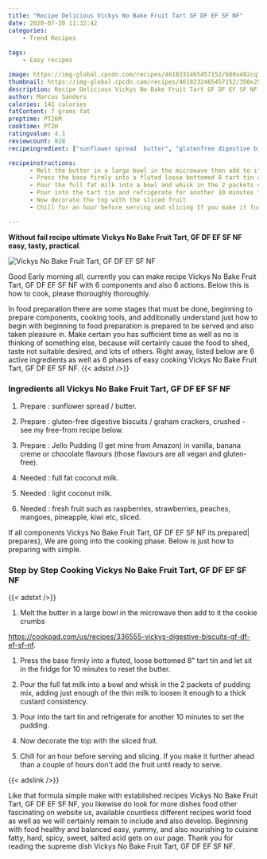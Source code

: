 ```yaml
---
title: "Recipe Delicious Vickys No Bake Fruit Tart GF DF EF SF NF"
date: 2020-07-30 11:32:42
categories:
    - Trend Recipes
    
tags:
    - Easy recipes

image: https://img-global.cpcdn.com/recipes/4618232465457152/680x482cq70/vickys-no-bake-fruit-tart-gf-df-ef-sf-nf-recipe-main-photo.jpg
thumbnail: https://img-global.cpcdn.com/recipes/4618232465457152/350x250cq70/vickys-no-bake-fruit-tart-gf-df-ef-sf-nf-recipe-main-photo.jpg
description: Recipe Delicious Vickys No Bake Fruit Tart GF DF EF SF NF with 6 ingredients and 6 stages of easy cooking.
author: Marcus Sanders
calories: 141 calories
fatContent: 7 grams fat
preptime: PT26M
cooktime: PT2H
ratingvalue: 4.1
reviewcount: 828
recipeingredient: ["sunflower spread  butter", "glutenfree digestive biscuits  graham crackers crushed  see my freefrom recipe below", "Jello Pudding I get mine from Amazon in vanilla banana creme or chocolate flavours those flavours are all vegan and glutenfree", "full fat coconut milk", "light coconut milk", "fresh fruit such as raspberries strawberries peaches mangoes pineapple kiwi etc sliced"]

recipeinstructions: 
      - Melt the butter in a large bowl in the microwave then add to it the cookie crumbshttpscookpadcomusrecipes336555vickysdigestivebiscuitsgfdfefsfnf 
      - Press the base firmly into a fluted loose bottomed 8 tart tin and let sit in the fridge for 10 minutes to reset the butter 
      - Pour the full fat milk into a bowl and whisk in the 2 packets of pudding mix adding just enough of the thin milk to loosen it enough to a thick custard consistency 
      - Pour into the tart tin and refrigerate for another 10 minutes to set the pudding 
      - Now decorate the top with the sliced fruit 
      - Chill for an hour before serving and slicing If you make it further ahead than a couple of hours dont add the fruit until ready to serve

---
```




**Without fail recipe ultimate Vickys No Bake Fruit Tart, GF DF EF SF NF easy, tasty, practical**. 


![Vickys No Bake Fruit Tart, GF DF EF SF NF](https://img-global.cpcdn.com/recipes/4618232465457152/680x482cq70/vickys-no-bake-fruit-tart-gf-df-ef-sf-nf-recipe-main-photo.jpg "Vickys No Bake Fruit Tart, GF DF EF SF NF")




Good Early morning all, currently you can make recipe Vickys No Bake Fruit Tart, GF DF EF SF NF with 6 components and also 6 actions. Below this is how to cook, please thoroughly thoroughly.

In food preparation there are some stages that must be done, beginning to prepare components, cooking tools, and additionally understand just how to begin with beginning to food preparation is prepared to be served and also taken pleasure in. Make certain you has sufficient time as well as no is thinking of something else, because will certainly cause the food to shed, taste not suitable desired, and lots of others. Right away, listed below are 6 active ingredients as well as 6 phases of easy cooking Vickys No Bake Fruit Tart, GF DF EF SF NF.
{{< adstxt />}}

### Ingredients all Vickys No Bake Fruit Tart, GF DF EF SF NF


1. Prepare  : sunflower spread / butter.

1. Prepare  : gluten-free digestive biscuits / graham crackers, crushed - see my free-from recipe below.

1. Prepare  : Jello Pudding (I get mine from Amazon) in vanilla, banana creme or chocolate flavours (those flavours are all vegan and gluten-free).

1. Needed  : full fat coconut milk.

1. Needed  : light coconut milk.

1. Needed  : fresh fruit such as raspberries, strawberries, peaches, mangoes, pineapple, kiwi etc, sliced.



If all components Vickys No Bake Fruit Tart, GF DF EF SF NF its prepared| prepares}, We are going into the cooking phase. Below is just how to preparing with simple.

### Step by Step Cooking Vickys No Bake Fruit Tart, GF DF EF SF NF

{{< adstxt />}}


1. Melt the butter in a large bowl in the microwave then add to it the cookie crumbs

https://cookpad.com/us/recipes/336555-vickys-digestive-biscuits-gf-df-ef-sf-nf.



1. Press the base firmly into a fluted, loose bottomed 8&#34; tart tin and let sit in the fridge for 10 minutes to reset the butter.



1. Pour the full fat milk into a bowl and whisk in the 2 packets of pudding mix, adding just enough of the thin milk to loosen it enough to a thick custard consistency.



1. Pour into the tart tin and refrigerate for another 10 minutes to set the pudding.



1. Now decorate the top with the sliced fruit.



1. Chill for an hour before serving and slicing. If you make it further ahead than a couple of hours don&#39;t add the fruit until ready to serve.





{{< adslink />}}

Like that formula simple make with established recipes Vickys No Bake Fruit Tart, GF DF EF SF NF, you likewise do look for more dishes food other fascinating on website us, available countless different recipes world food as well as we will certainly remain to include and also develop. Beginning with food healthy and balanced easy, yummy, and also nourishing to cuisine fatty, hard, spicy, sweet, salted acid gets on our page. Thank you for reading the supreme dish Vickys No Bake Fruit Tart, GF DF EF SF NF.
